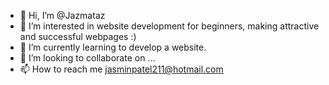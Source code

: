 - 👋 Hi, I’m @Jazmataz
- 👀 I’m interested in website development for beginners, making attractive and successful webpages :)
- 🌱 I’m currently learning to develop a website.
- 💞️ I’m looking to collaborate on ...
- 📫 How to reach me jasminpatel211@hotmail.com

<!---
Jazmataz/Jazmataz is a ✨ special ✨ repository because its `README.md` (this file) appears on your GitHub profile.
You can click the Preview link to take a look at your changes.
--->
